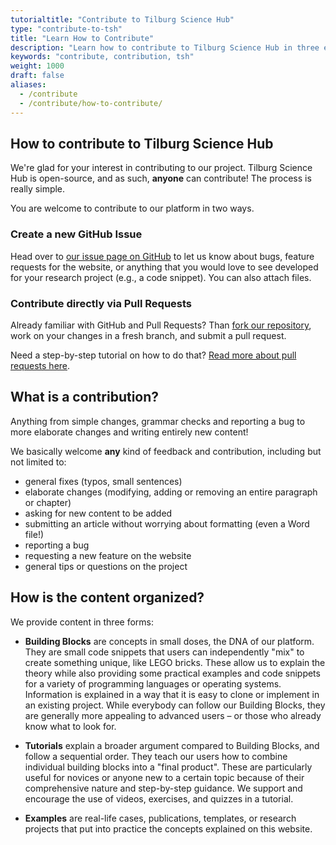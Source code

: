 ```yaml
---
tutorialtitle: "Contribute to Tilburg Science Hub"
type: "contribute-to-tsh"
title: "Learn How to Contribute"
description: "Learn how to contribute to Tilburg Science Hub in three easy ways."
keywords: "contribute, contribution, tsh"
weight: 1000
draft: false
aliases:
  - /contribute
  - /contribute/how-to-contribute/
---
```


## How to contribute to Tilburg Science Hub

We're glad for your interest in contributing to our project. Tilburg Science Hub is open-source, and as such, **anyone** can contribute! The process is really simple.

You are welcome to contribute to our platform in two ways.

### Create a new GitHub Issue

Head over to [our issue page on GitHub](https://github.com/tilburgsciencehub/website/issues/new/choose) to let us know about bugs, feature requests for the website, or anything that you would love to see developed for your research project (e.g., a code snippet). You can also attach files.

### Contribute directly via Pull Requests

Already familiar with GitHub and Pull Requests? Than [fork our repository](https://github.com/tilburgsciencehub/website/fork), work on your changes in a fresh branch, and submit a pull request.

Need a step-by-step tutorial on how to do that? [Read more about pull requests here](../pullrequests).

<!--
{{% cta-primary "Check out our GitHub repository" "https://github.com/tilburgsciencehub/website" %}}-->

## What is a contribution?

Anything from simple changes, grammar checks and reporting a bug to more elaborate changes and writing entirely new content!

We basically welcome **any** kind of feedback and contribution, including but not limited to:

- general fixes (typos, small sentences)
- elaborate changes (modifying, adding or removing an entire paragraph or chapter)
- asking for new content to be added
- submitting an article without worrying about formatting (even a Word file!)
- reporting a bug
- requesting a new feature on the website
- general tips or questions on the project


## How is the content organized?

We provide content in three forms:

- **Building Blocks** are concepts in small doses, the DNA of our platform. They are small code snippets that users can independently "mix" to create something unique, like LEGO bricks. These allow us to explain the theory while also providing some practical examples and code snippets for a variety of programming languages or operating systems. Information is explained in a way that it is easy to clone or implement in an existing project. While everybody can follow our Building Blocks, they are generally more appealing to advanced users – or those who already know what to look for.

- **Tutorials** explain a broader argument compared to Building Blocks, and follow a sequential order. They teach our users how to combine individual building blocks into a "final product". These are particularly useful for novices or anyone new to a certain topic because of their comprehensive nature and step-by-step guidance. We support and encourage the use of videos, exercises, and quizzes in a tutorial.

- **Examples** are real-life cases, publications, templates, or research projects that put into practice the concepts explained on this website.
